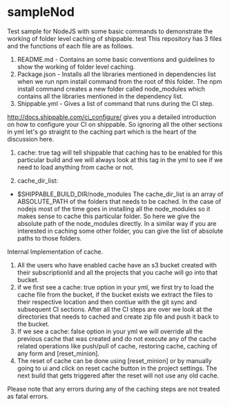 # sampleNod
Test sample for NodeJS with some basic commands to demonstrate the working of folder level caching of shippable.
test
This repository has 3 files and the functions of each file are as follows.
1. README.md - Contains an some basic conventions and guidelines to show the working of folder level caching.
2. Package.json - Installs all the libraries mentioned in dependencies list when we run npm install command from the root of this folder. The npm install command creates a new folder called node_modules which contains all the libraries mentioned in the dependency list.
3. Shippable.yml - Gives a list of command that runs during the CI step.

http://docs.shippable.com/ci_configure/ gives you a detailed introduction on how to configure your CI on shippable. So ignoring all the other sections in yml let's go straight to the caching part which is the heart of the discussion here.

1. cache: true tag will tell shippable that caching has to be enabled for this particular build and we will always look at this tag in the yml to see if we need to load anything from cache or not.

2. cache_dir_list:
  - $SHIPPABLE_BUILD_DIR/node_modules
  The cache_dir_list is an array of ABSOLUTE_PATH of the folders that needs to be cached. In the case of nodejs most of the time goes in installing all the node_modules so it makes sense to cache this particular folder. So here we give the absolute path of the node_modules directly. In a similar way if you are interested in caching some other folder, you can give the list of absolute paths to those folders.

Internal Implementation of cache.
1. All the users who have enabled cache have an s3 bucket created with their subscriptionId and all the projects that you cache will go into that bucket.
2. if we first see a cache: true option in your yml, we first try to load the cache file from the bucket, if the bucket exists we extract the files to their respective location and then contiue with the git sync and subsequent CI sections. After all the CI steps are over we look at the directories that needs to cached and create zip file and push it back to the bucket.
3. If we see a cache: false option in your yml we will override all the previous cache that was created and do not execute any of the cache related operations like push/pull of cache, restoring cache, caching of any form and [reset_minion].
4. The reset of cache can be done using [reset_minion] or by manually going to ui and click on reset cache button in the project settings. The next build that gets triggered after the reset will not use any old cache.

Please note that any errors during any of the caching steps are not treated as fatal errors.

